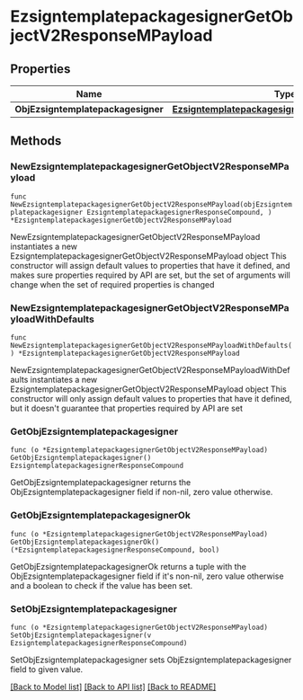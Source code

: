 # EzsigntemplatepackagesignerGetObjectV2ResponseMPayload

## Properties

Name | Type | Description | Notes
------------ | ------------- | ------------- | -------------
**ObjEzsigntemplatepackagesigner** | [**EzsigntemplatepackagesignerResponseCompound**](EzsigntemplatepackagesignerResponseCompound.md) |  | 

## Methods

### NewEzsigntemplatepackagesignerGetObjectV2ResponseMPayload

`func NewEzsigntemplatepackagesignerGetObjectV2ResponseMPayload(objEzsigntemplatepackagesigner EzsigntemplatepackagesignerResponseCompound, ) *EzsigntemplatepackagesignerGetObjectV2ResponseMPayload`

NewEzsigntemplatepackagesignerGetObjectV2ResponseMPayload instantiates a new EzsigntemplatepackagesignerGetObjectV2ResponseMPayload object
This constructor will assign default values to properties that have it defined,
and makes sure properties required by API are set, but the set of arguments
will change when the set of required properties is changed

### NewEzsigntemplatepackagesignerGetObjectV2ResponseMPayloadWithDefaults

`func NewEzsigntemplatepackagesignerGetObjectV2ResponseMPayloadWithDefaults() *EzsigntemplatepackagesignerGetObjectV2ResponseMPayload`

NewEzsigntemplatepackagesignerGetObjectV2ResponseMPayloadWithDefaults instantiates a new EzsigntemplatepackagesignerGetObjectV2ResponseMPayload object
This constructor will only assign default values to properties that have it defined,
but it doesn't guarantee that properties required by API are set

### GetObjEzsigntemplatepackagesigner

`func (o *EzsigntemplatepackagesignerGetObjectV2ResponseMPayload) GetObjEzsigntemplatepackagesigner() EzsigntemplatepackagesignerResponseCompound`

GetObjEzsigntemplatepackagesigner returns the ObjEzsigntemplatepackagesigner field if non-nil, zero value otherwise.

### GetObjEzsigntemplatepackagesignerOk

`func (o *EzsigntemplatepackagesignerGetObjectV2ResponseMPayload) GetObjEzsigntemplatepackagesignerOk() (*EzsigntemplatepackagesignerResponseCompound, bool)`

GetObjEzsigntemplatepackagesignerOk returns a tuple with the ObjEzsigntemplatepackagesigner field if it's non-nil, zero value otherwise
and a boolean to check if the value has been set.

### SetObjEzsigntemplatepackagesigner

`func (o *EzsigntemplatepackagesignerGetObjectV2ResponseMPayload) SetObjEzsigntemplatepackagesigner(v EzsigntemplatepackagesignerResponseCompound)`

SetObjEzsigntemplatepackagesigner sets ObjEzsigntemplatepackagesigner field to given value.



[[Back to Model list]](../README.md#documentation-for-models) [[Back to API list]](../README.md#documentation-for-api-endpoints) [[Back to README]](../README.md)


